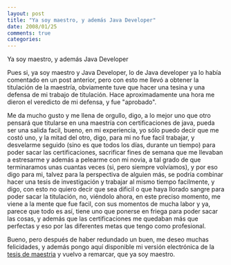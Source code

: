 ```yaml
---
layout: post
title: "Ya soy maestro, y además Java Developer"
date: 2008/01/25
comments: true
categories: 
---
```


Ya soy maestro, y además Java Developer

Pues si, ya soy maestro y Java Developer, lo de Java developer ya lo había comentado en un post anterior, pero con esto me llevó a obtener la titulación de la maestría, obviamente tuve que hacer una tesina y una defensa de mi trabajo de titulación. Hace aproximadamente una hora me dieron el veredicto de mi defensa, y fue "aprobado".

Me da mucho gusto y me llena de orgullo, digo, a lo mejor uno que otro pensará que titularse en una maestría con certificaciones de java, pueda ser una salida facil, bueno, en mi experiencia, yo sólo puedo decir que me costó uno, y la mitad del otro, digo, para mi no fue facil trabajar, y desvelarme seguido (sino es que todos los días, durante un tiempo) para poder sacar las certificaciones, sacrificar fines de semana que me llevaban a estresarme y además a pelearme con mi novia, a tal grado de que terminaramos unas cuantas veces (si, pero siempre volvíamos), y por eso digo para mi, talvez para la perspectiva de alguien más, se podría combinar hacer una tesis de investigación y trabajar al mismo tiempo facilmente, y digo, con esto no quiero decir que sea dificil o que haya llorado sangre para poder sacar la titulación, no, viéndolo ahora, en este preciso momento, me viene a la mente que fue facil, con sus momentos de mucha labor y ya, parece que todo es así, tiene uno que ponerse en friega para poder sacar las cosas, y además que las certificaciones me quedaban más que perfectas y eso por las diferentes metas que tengo como profesional.

Bueno, pero después de haber redundado un buen, me deseo muchas felicidades, y además pongo aquí disponible mi versión electrónica de la <a title="tesis de maestria" href="http://www.jcastaneyra.com/wp-content/uploads/2008/06/titulacion_por_certificacion_de_desarrollador_en_java_2.pdf">tesis de maestria</a> y vuelvo a remarcar, que ya soy maestro.
